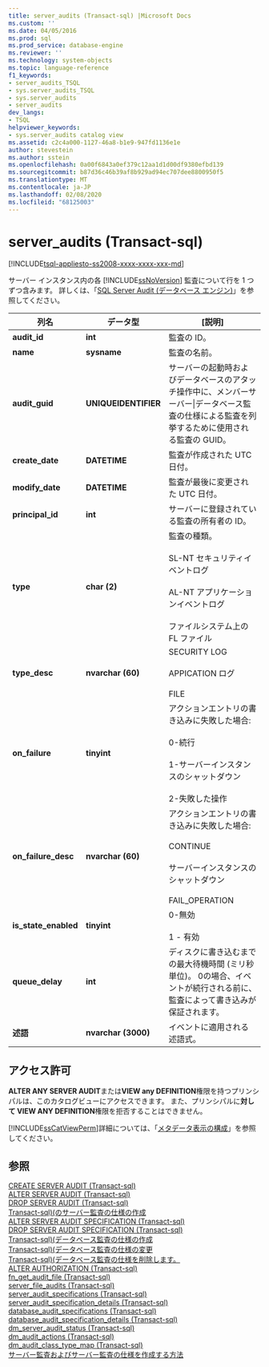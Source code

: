 ```yaml
---
title: server_audits (Transact-sql) |Microsoft Docs
ms.custom: ''
ms.date: 04/05/2016
ms.prod: sql
ms.prod_service: database-engine
ms.reviewer: ''
ms.technology: system-objects
ms.topic: language-reference
f1_keywords:
- server_audits_TSQL
- sys.server_audits_TSQL
- sys.server_audits
- server_audits
dev_langs:
- TSQL
helpviewer_keywords:
- sys.server_audits catalog view
ms.assetid: c2c4a000-1127-46a8-b1e9-947fd1136e1e
author: stevestein
ms.author: sstein
ms.openlocfilehash: 0a00f6843a0ef379c12aa1d1d00df9380efbd139
ms.sourcegitcommit: b87d36c46b39af8b929ad94ec707dee8800950f5
ms.translationtype: MT
ms.contentlocale: ja-JP
ms.lasthandoff: 02/08/2020
ms.locfileid: "68125003"
---
```

# <a name="sysserver_audits-transact-sql"></a>server_audits (Transact-sql)
[!INCLUDE[tsql-appliesto-ss2008-xxxx-xxxx-xxx-md](../../includes/tsql-appliesto-ss2008-xxxx-xxxx-xxx-md.md)]

  サーバー インスタンス内の各 [!INCLUDE[ssNoVersion](../../includes/ssnoversion-md.md)] 監査について行を 1 つずつ含みます。 詳しくは、「[SQL Server Audit &#40;データベース エンジン&#41;](../../relational-databases/security/auditing/sql-server-audit-database-engine.md)」を参照してください。  
  
|列名|データ型|[説明]|  
|-----------------|---------------|-----------------|  
|**audit_id**|**int**|監査の ID。|  
|**name**|**sysname**|監査の名前。|  
|**audit_guid**|**UNIQUEIDENTIFIER**|サーバーの起動時およびデータベースのアタッチ操作中に、メンバーサーバー&#124;データベース監査の仕様による監査を列挙するために使用される監査の GUID。|  
|**create_date**|**DATETIME**|監査が作成された UTC 日付。|  
|**modify_date**|**DATETIME**|監査が最後に変更された UTC 日付。|  
|**principal_id**|**int**|サーバーに登録されている監査の所有者の ID。|  
|**type**|**char (2)**|監査の種類。<br /><br /> SL-NT セキュリティイベントログ<br /><br /> AL-NT アプリケーションイベントログ<br /><br /> ファイルシステム上の FL ファイル|  
|**type_desc**|**nvarchar (60)**|SECURITY LOG<br /><br /> APPICATION ログ<br /><br /> FILE|  
|**on_failure**|**tinyint**|アクションエントリの書き込みに失敗した場合:<br /><br /> 0-続行<br /><br /> 1-サーバーインスタンスのシャットダウン<br /><br /> 2-失敗した操作|  
|**on_failure_desc**|**nvarchar (60)**|アクションエントリの書き込みに失敗した場合:<br /><br /> CONTINUE<br /><br /> サーバーインスタンスのシャットダウン<br /><br /> FAIL_OPERATION|  
|**is_state_enabled**|**tinyint**|0-無効<br /><br /> 1 - 有効|  
|**queue_delay**|**int**|ディスクに書き込むまでの最大待機時間 (ミリ秒単位)。 0の場合、イベントが続行される前に、監査によって書き込みが保証されます。|  
|**述語**|**nvarchar (3000)**|イベントに適用される述語式。|  
  
## <a name="permissions"></a>アクセス許可  
 **ALTER ANY SERVER AUDIT**または**VIEW any DEFINITION**権限を持つプリンシパルは、このカタログビューにアクセスできます。 また、プリンシパルに**対して VIEW ANY DEFINITION**権限を拒否することはできません。  
  
 [!INCLUDE[ssCatViewPerm](../../includes/sscatviewperm-md.md)]詳細については、「[メタデータ表示の構成](../../relational-databases/security/metadata-visibility-configuration.md)」を参照してください。  
  
## <a name="see-also"></a>参照  
 [CREATE SERVER AUDIT &#40;Transact-sql&#41;](../../t-sql/statements/create-server-audit-transact-sql.md)   
 [ALTER SERVER AUDIT &#40;Transact-sql&#41;](../../t-sql/statements/alter-server-audit-transact-sql.md)   
 [DROP SERVER AUDIT &#40;Transact-sql&#41;](../../t-sql/statements/drop-server-audit-transact-sql.md)   
 [Transact-sql&#41;&#40;のサーバー監査の仕様の作成](../../t-sql/statements/create-server-audit-specification-transact-sql.md)   
 [ALTER SERVER AUDIT SPECIFICATION &#40;Transact-sql&#41;](../../t-sql/statements/alter-server-audit-specification-transact-sql.md)   
 [DROP SERVER AUDIT SPECIFICATION &#40;Transact-sql&#41;](../../t-sql/statements/drop-server-audit-specification-transact-sql.md)   
 [Transact-sql&#41;&#40;データベース監査の仕様の作成](../../t-sql/statements/create-database-audit-specification-transact-sql.md)   
 [Transact-sql&#41;&#40;データベース監査の仕様の変更](../../t-sql/statements/alter-database-audit-specification-transact-sql.md)   
 [Transact-sql&#41;&#40;データベース監査の仕様を削除します。](../../t-sql/statements/drop-database-audit-specification-transact-sql.md)   
 [ALTER AUTHORIZATION &#40;Transact-sql&#41;](../../t-sql/statements/alter-authorization-transact-sql.md)   
 [fn_get_audit_file &#40;Transact-sql&#41;](../../relational-databases/system-functions/sys-fn-get-audit-file-transact-sql.md)   
 [server_file_audits &#40;Transact-sql&#41;](../../relational-databases/system-catalog-views/sys-server-file-audits-transact-sql.md)   
 [server_audit_specifications &#40;Transact-sql&#41;](../../relational-databases/system-catalog-views/sys-server-audit-specifications-transact-sql.md)   
 [server_audit_specification_details &#40;Transact-sql&#41;](../../relational-databases/system-catalog-views/sys-server-audit-specification-details-transact-sql.md)   
 [database_audit_specifications &#40;Transact-sql&#41;](../../relational-databases/system-catalog-views/sys-database-audit-specifications-transact-sql.md)   
 [database_audit_specification_details &#40;Transact-sql&#41;](../../relational-databases/system-catalog-views/sys-database-audit-specification-details-transact-sql.md)   
 [dm_server_audit_status &#40;Transact-sql&#41;](../../relational-databases/system-dynamic-management-views/sys-dm-server-audit-status-transact-sql.md)   
 [dm_audit_actions &#40;Transact-sql&#41;](../../relational-databases/system-dynamic-management-views/sys-dm-audit-actions-transact-sql.md)   
 [dm_audit_class_type_map &#40;Transact-sql&#41;](../../relational-databases/system-dynamic-management-views/sys-dm-audit-class-type-map-transact-sql.md)   
 [サーバー監査およびサーバー監査の仕様を作成する方法](../../relational-databases/security/auditing/create-a-server-audit-and-server-audit-specification.md)  
  
  
